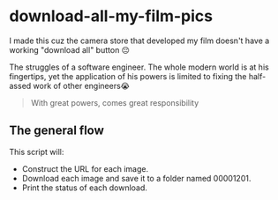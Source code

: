 # download-all-my-film-pics
 I made this cuz the camera store that developed my film doesn't have a working "download all" button 😔
 
The struggles of a software engineer. The whole modern world is at his fingertips, yet the application of his powers
is limited to fixing the half-assed work of other engineers😭



> With great powers, comes great responsibility


## The general flow
This script will:

- Construct the URL for each image.
- Download each image and save it to a folder named 00001201.
- Print the status of each download.